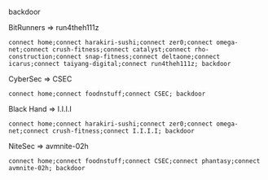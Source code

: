 backdoor


BitRunners
    => run4theh111z

    connect home;connect harakiri-sushi;connect zer0;connect omega-net;connect crush-fitness;connect catalyst;connect rho-construction;connect snap-fitness;connect deltaone;connect icarus;connect taiyang-digital;connect run4theh111z; backdoor

CyberSec
    => CSEC

    connect home;connect foodnstuff;connect CSEC; backdoor

Black Hand
    => I.I.I.I

    connect home;connect harakiri-sushi;connect zer0;connect omega-net;connect crush-fitness;connect I.I.I.I; backdoor

NiteSec
    => avmnite-02h

    connect home;connect foodnstuff;connect CSEC;connect phantasy;connect avmnite-02h; backdoor






